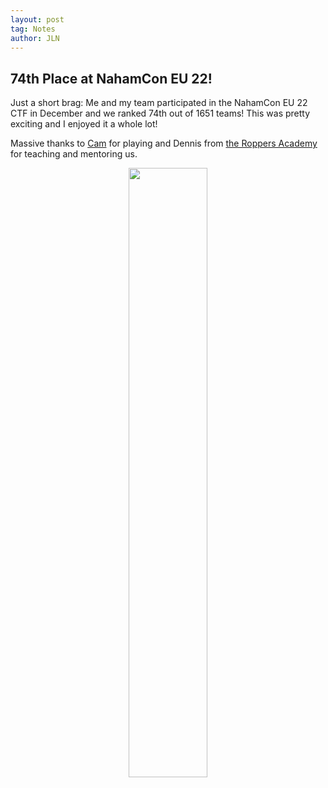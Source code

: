 ```yaml
---
layout: post
tag: Notes
author: JLN
---
```

## 74th Place at NahamCon EU 22!
Just a short brag: Me and my team participated in the NahamCon EU 22 CTF in December and we ranked 74th out of 1651 teams! This was pretty exciting and I enjoyed it a whole lot! 

Massive thanks to [Cam](https://www.cblanken.dev/) for playing and Dennis from [the Roppers Academy](https://www.roppers.org/) for teaching and mentoring us.



<p align="center">
<img src="https://user-images.githubusercontent.com/101567957/210435926-716e1a12-4ca9-42ea-9ae9-02ee512b1561.png" width="50%">
</p>
